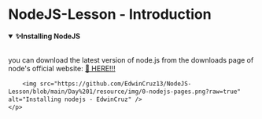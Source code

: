 # NodeJS-Lesson - Introduction

<details open="">
  <summary><b><g-emoji class="g-emoji" alias="sparkles" fallback-src="https://github.githubassets.com/images/icons/emoji/unicode/2728.png">✨</g-emoji>Installing NodeJS</b></summary>
  <br>
    <p dir="auto">
        you can download the latest version of node.js from the downloads page of node's official website:
        <a href="https://nodejs.org">🔗 HERE!!!</a>

        <img src="https://github.com/EdwinCruz13/NodeJS-Lesson/blob/main/Day%201/resource/img/0-nodejs-pages.png?raw=true" alt="Installing nodejs - EdwinCruz" />
    </p>
</details>
